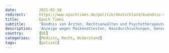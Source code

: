 ```yaml
---
date:          2021-02-18
redirect:      https://www.epochtimes.de/politik/deutschland/buendnis-von-aerzten-rechtsanwaelten-und-psychotherapeuten-fordert-eine-medizin-im-einklang-mit-natur-und-rechtsstaat-a3448743.html
title:         Epoch Times
subtitle:      'Bündnis von Ärzten, Rechtsanwälten und Psychotherapeuten fordert "eine Medizin im Einklang mit Natur und Rechtsstaat"'
description:   'Anzeige wegen Maskenattesten, Hausdurchsuchungen, Genversuche durch Impfstoffe. Seit Beginn der Corona-Krise hat sich der Rechtsstaat immer mehr verkehrt. Nun haben sich erste Berufsgruppen formiert, um der Corona-Politik in Deutschland gemeinsam die Stirn zu bieten. Oberstes Ziel ist die Aufklärung. „Im Widerspruch zur Natur, zu den Regeln guter Wissenschaft und gegen die Normen des ärztlichen Handelns ist das Immunsystem tausender Menschen beschädigt worden“, heißt es in der Erklärung des neu gegründeten Bündnisses.'
country:       [DE]
categories:    [Medizin, Recht, Widerstand]
tags:          [polizei]
---
```

